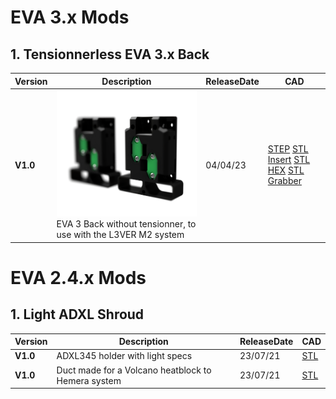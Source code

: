 # EVA 3.x Mods

## 1. Tensionnerless EVA 3.x Back

Version|Description|ReleaseDate|CAD|
-------------|-----------|-----------|-----------
**V1.0**|![alt text](/image/EVATLESS.png)<br> EVA 3 Back without tensionner, to use with the L3VER M2 system|04/04/23|[STEP](https://github.com/FlorentBroise/BRS-Printers-Mod/tree/main/cad/EVATLESS.step) [STL Insert](https://github.com/FlorentBroise/BRS-Printers-Mod/tree/main/cad/EVATLESS-In.stl) [STL HEX](https://github.com/FlorentBroise/BRS-Printers-Mod/tree/main/cad/EVATLESS-Hex.stl) [STL Grabber](https://github.com/FlorentBroise/BRS-Printers-Mod/tree/main/cad/Belt-grabber.stl)


# EVA 2.4.x Mods

## 1. Light ADXL Shroud

Version|Description|ReleaseDate|CAD|
-------------|-----------|-----------|-----------
**V1.0**|ADXL345 holder with light specs|23/07/21|[STL](https://github.com/FlorentBroise/BRS-Printers-Mod/tree/main/cad/shroudbrs.stl)
**V1.0**|Duct made for a Volcano heatblock to Hemera system|23/07/21|[STL](https://github.com/FlorentBroise/BRS-Printers-Mod/tree/main/cad/Duct_volcano.3mf)
